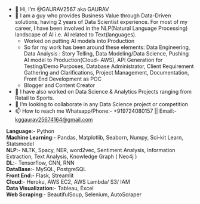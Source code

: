 - 👋 Hi, I’m @GAURAV2567 aka GAURAV
- 👀 I am a guy who provides Business Value through Data-Driven solutions, having 2 years of Data Scientist experience.
For most of my career, I have been involved in the NLP(Natural Language Processing) landscape of AI i.e. AI related to Text(languages).
    - Worked on putting AI models into Production
    - So far my work has been around these elements:
Data Engineering, Data Analysis : Story Telling, Data Modeling/Data Science, Pushing AI model to Production(Cloud- AWS), API
Generation for Testing/Demo Purposes, Database Administrator, Client Requirement Gathering and Clarifications, Project Management, Documentation, Front End Development as POC
    - Blogger and Content Creator   
- 🌱 I have also worked on Data Science & Analytics Projects ranging from Retail to Sports.
- 💞️ I’m looking to collaborate in any Data Science project or competition
- 📫 How to reach me Whatsapp/Phone:- +919724080157 || Email:- kggaurav25674164@gmail.com

**Language**:- Python<br>
**Machine Learning**:- Pandas, Matplotlib, Seaborn, Numpy, Sci-kit Learn, Statsmodel<br>
**NLP**:- NLTK, Spacy, NER, word2vec, Sentiment Analysis, Information Extraction, Text Analysis, Knowledge Graph ( Neo4j )<br>
**DL**:- Tensorflow, CNN, RNN<br>
**DataBase**:- MySQL, PostgreSQL<br>
**Front End**:- Flask, Streamlit<br>
**Cloud**:- Heroku, AWS EC2, AWS Lambda/ S3/ IAM<br>
**Data Visualization**:- Tableau, Excel<br>
**Web Scraping**:- BeautifulSoup, Selenium, AutoScraper

<!---
GAURAV2567/GAURAV2567 is a ✨ special ✨ repository because its `README.md` (this file) appears on your GitHub profile.
You can click the Preview link to take a look at your changes.
--->
